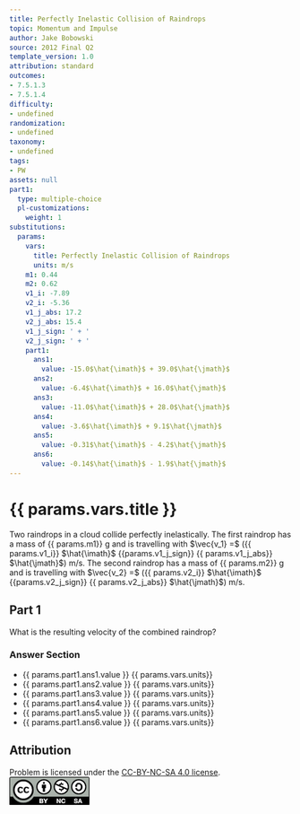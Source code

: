 ```yaml
---
title: Perfectly Inelastic Collision of Raindrops
topic: Momentum and Impulse
author: Jake Bobowski
source: 2012 Final Q2
template_version: 1.0
attribution: standard
outcomes:
- 7.5.1.3
- 7.5.1.4
difficulty:
- undefined
randomization:
- undefined
taxonomy:
- undefined
tags:
- PW
assets: null
part1:
  type: multiple-choice
  pl-customizations:
    weight: 1
substitutions:
  params:
    vars:
      title: Perfectly Inelastic Collision of Raindrops
      units: m/s
    m1: 0.44
    m2: 0.62
    v1_i: -7.89
    v2_i: -5.36
    v1_j_abs: 17.2
    v2_j_abs: 15.4
    v1_j_sign: ' + '
    v2_j_sign: ' + '
    part1:
      ans1:
        value: -15.0$\hat{\imath}$ + 39.0$\hat{\jmath}$
      ans2:
        value: -6.4$\hat{\imath}$ + 16.0$\hat{\jmath}$
      ans3:
        value: -11.0$\hat{\imath}$ + 28.0$\hat{\jmath}$
      ans4:
        value: -3.6$\hat{\imath}$ + 9.1$\hat{\jmath}$
      ans5:
        value: -0.31$\hat{\imath}$ - 4.2$\hat{\jmath}$
      ans6:
        value: -0.14$\hat{\imath}$ - 1.9$\hat{\jmath}$
---
```

# {{ params.vars.title }}
Two raindrops in a cloud collide perfectly inelastically. The first raindrop has a mass of {{ params.m1}} g and is travelling with $\vec{v_1} =$ ({{ params.v1_i}} $\hat{\imath}$ {{params.v1_j_sign}} {{ params.v1_j_abs}} $\hat{\jmath}$) m/s.
The second raindrop has a mass of {{ params.m2}} g and is travelling with $\vec{v_2} =$ ({{ params.v2_i}} $\hat{\imath}$ {{params.v2_j_sign}} {{ params.v2_j_abs}} $\hat{\jmath}$) m/s.

## Part 1

What is the resulting velocity of the combined raindrop?

### Answer Section

- {{ params.part1.ans1.value }} {{ params.vars.units}}
- {{ params.part1.ans2.value }} {{ params.vars.units}}
- {{ params.part1.ans3.value }} {{ params.vars.units}}
- {{ params.part1.ans4.value }} {{ params.vars.units}}
- {{ params.part1.ans5.value }} {{ params.vars.units}}
- {{ params.part1.ans6.value }} {{ params.vars.units}}

## Attribution

Problem is licensed under the [CC-BY-NC-SA 4.0 license](https://creativecommons.org/licenses/by-nc-sa/4.0/).<br> ![The Creative Commons 4.0 license requiring attribution-BY, non-commercial-NC, and share-alike-SA license.](https://raw.githubusercontent.com/firasm/bits/master/by-nc-sa.png)